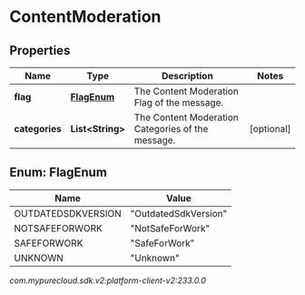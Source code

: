 # ContentModeration


## Properties

| Name | Type | Description | Notes |
| ------------ | ------------- | ------------- | ------------- |
| **flag** | [**FlagEnum**](#Enum--FlagEnum) | The Content Moderation Flag of the message. |  |
| **categories** | **List&lt;String&gt;** | The Content Moderation Categories of the message. |  [optional] |


## Enum: FlagEnum

| Name | Value |
| ---- | ----- |
| OUTDATEDSDKVERSION | &quot;OutdatedSdkVersion&quot; | 
| NOTSAFEFORWORK | &quot;NotSafeForWork&quot; | 
| SAFEFORWORK | &quot;SafeForWork&quot; | 
| UNKNOWN | &quot;Unknown&quot; | 




_com.mypurecloud.sdk.v2:platform-client-v2:233.0.0_
